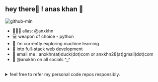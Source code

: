 ## hey there👋 ! **anas khan** 🚀

![github-min](https://github.com/anxkhn/anxkhn/assets/83116240/a209a008-56e9-4acb-8e60-f86b901a5dcf)

- 👨🏻‍💻 alias: @anxkhn
- 💻 weapon of choice - python
- 🌱 i’m currently exploring machine learning
- 🔎 into full-stack web development 
- 📧 email me : anxkhn(at)duck(dot)com or anxkhn28(at)gmail(dot)com
- 🎉 @anxkhn on all socials ^_^

<br>

<details>
<summary> feel free to refer my personal code repos responsibly. </summary>
  
#### note: all the repos are under general public license v3.0.  
all code must be disclosed under a gpl 3.0 compatible license.   
read more about the general public license v3.0 [here](https://tldrlegal.com/license/gnu-general-public-license-v3-(gpl-3)).
</details>
